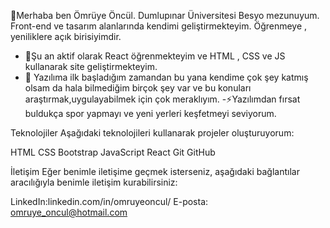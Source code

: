 👋Merhaba ben Ömrüye Öncül. Dumlupınar Üniversitesi Besyo mezunuyum. Front-end ve tasarım alanlarında kendimi geliştirmekteyim. Öğrenmeye , yeniliklere açık birisiyimdir.

- 🔭Şu an aktif olarak React öğrenmekteyim ve HTML , CSS ve JS kullanarak site geliştirmekteyim.
- 💬 Yazılıma ilk başladığım zamandan bu yana kendime çok şey katmış olsam da hala bilmediğim birçok şey var ve bu konuları araştırmak,uygulayabilmek için çok meraklıyım.
-⚡Yazılımdan fırsat buldukça spor yapmayı ve yeni yerleri keşfetmeyi seviyorum.

Teknolojiler
Aşağıdaki teknolojileri kullanarak projeler oluşturuyorum:

HTML CSS Bootstrap JavaScript React Git GitHub

İletişim
Eğer benimle iletişime geçmek isterseniz, aşağıdaki bağlantılar aracılığıyla benimle iletişim kurabilirsiniz:

LinkedIn:linkedin.com/in/omruyeoncul/
E-posta: omruye_oncul@hotmail.com

